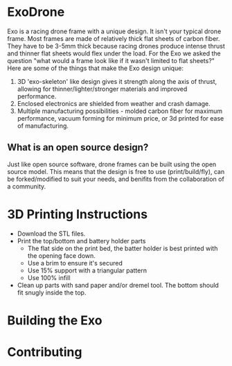 # ExoDrone
Exo is a racing drone frame with a unique design. It isn't your typical drone frame.  Most frames are made of relatively thick flat sheets of carbon fiber.  They have to be 3-5mm thick because racing drones produce intense thrust and thinner flat sheets would flex under the load. For the Exo we asked the question "what would a frame look like if it wasn't limited to flat sheets?"  Here are some of the things that make the Exo design unique:

1) 3D 'exo-skeleton' like design gives it strength along the axis of thrust, allowing for thinner/lighter/stronger materials and improved performance.
2) Enclosed electronics are shielded from weather and crash damage.
3) Multiple manufacturing possibilities - molded carbon fiber for maximum performance, vacuum forming for minimum price, or 3d printed for ease of manufacturing.

## What is an open source design?

Just like open source software, drone frames can be built using the open source model.  This means that the design is free to use (print/build/fly), can be forked/modified to suit your needs, and benifits from the collaboration of a community.

# 3D Printing Instructions

* Download the STL files.
* Print the top/bottom and battery holder parts 
  + The flat side on the print bed, the batter holder is best printed with the opening face down.
  + Use a brim to ensure it's secured
  + Use 15% support with a triangular pattern
  + Use 100% infill
* Clean up parts with sand paper and/or dremel tool.  The bottom should fit snugly inside the top.

# Building the Exo

# Contributing
